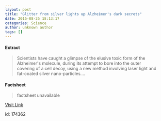```yaml
---
layout: post
title: "Glitter from silver lights up Alzheimer's dark secrets"
date: 2015-08-25 18:13:17
categories: Science
author: unknown author
tags: []
---
```



#### Extract
>Scientists have caught a glimpse of the elusive toxic form of the Alzheimer's molecule, during its attempt to bore into the outer covering of a cell decoy, using a new method involving laser light and fat-coated silver nano-particles....

#### Factsheet
>factsheet unavailable

[Visit Link](http://www.sciencedaily.com/releases/2015/08/150825141317.htm)

id:  174362
